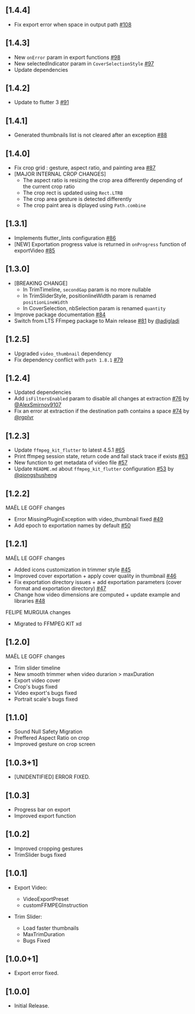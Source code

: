 ## [1.4.4]

- Fix export error when space in output path [#108](https://github.com/seel-channel/video_editor/pull/108)

## [1.4.3]

- New `onError` param in export functions [#98](https://github.com/seel-channel/video_editor/pull/98)
- New selectedIndicator param in `CoverSelectionStyle` [#97](https://github.com/seel-channel/video_editor/pull/97)
- Update dependencies

## [1.4.2]

- Update to flutter 3 [#91](https://github.com/seel-channel/video_editor/pull/91)

## [1.4.1]

- Generated thumbnails list is not cleared after an exception [#88](https://github.com/seel-channel/video_editor/pull/88)

## [1.4.0]

- Fix crop grid : gesture, aspect ratio, and painting area [#87](https://github.com/seel-channel/video_editor/pull/87)
- [MAJOR INTERNAL CROP CHANGES]
  - The aspect ratio is resizing the crop area differently depending of the current crop ratio
  - The crop rect is updated using `Rect.LTRB`
  - The crop area gesture is detected differently
  - The crop paint area is diplayed using `Path.combine`

## [1.3.1]

- Implements flutter_lints configuration [#86](https://github.com/seel-channel/video_editor/issues/86)
- [NEW] Exportation progress value is returned in `onProgress` function of exportVideo [#85](https://github.com/seel-channel/video_editor/issues/85)

## [1.3.0]

- [BREAKING CHANGE]
    - In TrimTimeline, `secondGap` param is no more nullable
    - In TrimSliderStyle, positionlineWidth param is renamed `positionLineWidth`
    - In CoverSelection, nbSelection param is renamed `quantity`
- Improve package documentation [#84](https://github.com/seel-channel/video_editor/issues/84)
- Switch from LTS FFmpeg package to Main release [#81](https://github.com/seel-channel/video_editor/issues/81) by [@adigladi](https://github.com/adigladi)

## [1.2.5]

- Upgraded `video_thumbnail` dependency
- Fix dependency conflict with `path 1.8.1` [#79](https://github.com/seel-channel/video_editor/issues/79)

## [1.2.4]

- Updated dependencies
- Add `isFiltersEnabled` param to disable all changes at extraction [#76](https://github.com/seel-channel/video_editor/pull/76) by [@AlexSmirnov9107](https://github.com/AlexSmirnov9107)
- Fix an error at extraction if the destination path contains a space [#74](https://github.com/seel-channel/video_editor/pull/74) by [@rgplvr](https://github.com/rgplvr)

## [1.2.3]

- Update `ffmpeg_kit_flutter` to latest 4.5.1 [#65](https://github.com/seel-channel/video_editor/pull/65)
- Print ffmpeg session state, return code and fail stack trace if exists [#63](https://github.com/seel-channel/video_editor/pull/63)
- New function to get metadata of video file [#57](https://github.com/seel-channel/video_editor/pull/57)
- Update `README.md` about `ffmpeg_kit_flutter` configuration [#53](https://github.com/seel-channel/video_editor/pull/53) by [@qiongshusheng](https://github.com/qiongshusheng)

## [1.2.2]

MAËL LE GOFF changes

- Error MissingPluginException with video_thumbnail fixed [#49](https://github.com/seel-channel/video_editor/pull/49)
- Add epoch to exportation names by default [#50](https://github.com/seel-channel/video_editor/pull/50)

## [1.2.1]

MAËL LE GOFF changes

- Added icons customization in trimmer style [#45](https://github.com/seel-channel/video_editor/pull/45)
- Improved cover exportation + apply cover quality in thumbnail [#46](https://github.com/seel-channel/video_editor/pull/46)
- Fix exportation directory issues + add exportation parameters (cover format and exportation directory) [#47](https://github.com/seel-channel/video_editor/pull/47)
- Change how video dimensions are computed + update example and libraries [#48](https://github.com/seel-channel/video_editor/pull/48)

FELIPE MURGUIA changes

- Migrated to FFMPEG KIT xd

## [1.2.0]

MAËL LE GOFF changes

- Trim slider timeline
- New smooth trimmer when video durarion > maxDuration
- Export video cover
- Crop's bugs fixed
- Video export's bugs fixed
- Portrait scale's bugs fixed

## [1.1.0]

- Sound Null Safety Migration
- Preffered Aspect Ratio on crop
- Improved gesture on crop screen

## [1.0.3+1]

- [UNIDENTIFIED] ERROR FIXED.

## [1.0.3]

- Progress bar on export
- Improved export function

## [1.0.2]

- Improved cropping gestures
- TrimSlider bugs fixed

## [1.0.1]

- Export Video:

  - VideoExportPreset
  - customFFMPEGInstruction

- Trim Slider:
  - Load faster thumbnails
  - MaxTrimDuration
  - Bugs Fixed

## [1.0.0+1]

- Export error fixed.

## [1.0.0]

- Initial Release.
